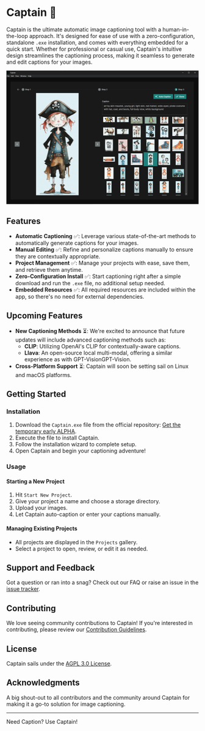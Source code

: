 # Captain 🚀

Captain is the ultimate automatic image captioning tool with a human-in-the-loop approach. It's designed for ease of use with a zero-configuration, standalone `.exe` installation, and comes with everything embedded for a quick start. Whether for professional or casual use, Captain's intuitive design streamlines the captioning process, making it seamless to generate and edit captions for your images.

<p align="center"><img src="img.png" alt="captioning view of captain" width="900"/></p>

## Features

- **Automatic Captioning** ✅: Leverage various state-of-the-art methods to automatically generate captions for your images.
- **Manual Editing** ✅: Refine and personalize captions manually to ensure they are contextually appropriate.
- **Project Management** ✅: Manage your projects with ease, save them, and retrieve them anytime.
- **Zero-Configuration Install** ✅: Start captioning right after a simple download and run the `.exe` file, no additional setup needed.
- **Embedded Resources** ✅: All required resources are included within the app, so there's no need for external dependencies.

## Upcoming Features

- **New Captioning Methods** ⏳: We're excited to announce that future updates will include advanced captioning methods such as:
    - **CLIP**: Utilizing OpenAI's CLIP for contextually-aware captions.
    - **Llava**: An open-source local multi-modal, offering a similar experience as with GPT-VisionGPT-Vision.
- **Cross-Platform Support** ⏳: Captain will soon be setting sail on Linux and macOS platforms.

## Getting Started

### Installation

1. Download the `Captain.exe` file from the official repository: [Get the temporary early ALPHA](https://drive.google.com/file/d/1UnhWPbaR3gmxujpdKC30moJ_lQolw3EA/view?usp=drive_link).
2. Execute the file to install Captain.
3. Follow the installation wizard to complete setup.
4. Open Captain and begin your captioning adventure!

### Usage

#### Starting a New Project

1. Hit `Start New Project`.
2. Give your project a name and choose a storage directory.
3. Upload your images.
4. Let Captain auto-caption or enter your captions manually.

#### Managing Existing Projects

- All projects are displayed in the `Projects` gallery.
- Select a project to open, review, or edit it as needed.

## Support and Feedback

Got a question or ran into a snag? Check out our FAQ or raise an issue in the [issue tracker](https://github.com/blib-la/captain/issues).

## Contributing

We love seeing community contributions to Captain! If you're interested in contributing, please review our [Contribution Guidelines](./.github/CONTRIBUTING.md).

## License

Captain sails under the [AGPL 3.0 License](./LICENSE).

## Acknowledgments

A big shout-out to all contributors and the community around Captain for making it a go-to solution for image captioning.

---

Need Caption? Use Captain!
